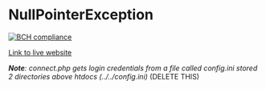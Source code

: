 # NullPointerException

[![BCH compliance](https://bettercodehub.com/edge/badge/OliRadlett/NullPointerException?branch=master)](https://bettercodehub.com/)

[Link to live website](http://nullpointerexception.ml)

***Note**:  connect.php gets login credentials from a file called config.ini stored 2 directories above htdocs (../../config.ini)*
(DELETE THIS)
